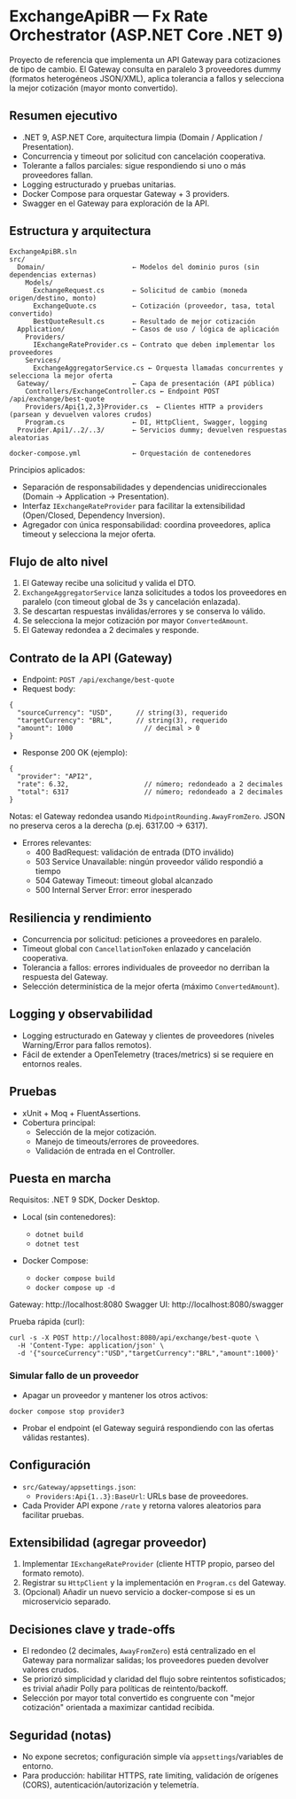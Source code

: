 # ExchangeApiBR — Fx Rate Orchestrator (ASP.NET Core .NET 9)

Proyecto de referencia que implementa un API Gateway para cotizaciones de tipo de cambio. El Gateway consulta en paralelo 3 proveedores dummy (formatos heterogéneos JSON/XML), aplica tolerancia a fallos y selecciona la mejor cotización (mayor monto convertido).

## Resumen ejecutivo

- .NET 9, ASP.NET Core, arquitectura limpia (Domain / Application / Presentation).
- Concurrencia y timeout por solicitud con cancelación cooperativa.
- Tolerante a fallos parciales: sigue respondiendo si uno o más proveedores fallan.
- Logging estructurado y pruebas unitarias.
- Docker Compose para orquestar Gateway + 3 providers.
- Swagger en el Gateway para exploración de la API.

## Estructura y arquitectura

```
ExchangeApiBR.sln
src/
  Domain/                      ← Modelos del dominio puros (sin dependencias externas)
    Models/
      ExchangeRequest.cs       ← Solicitud de cambio (moneda origen/destino, monto)
      ExchangeQuote.cs         ← Cotización (proveedor, tasa, total convertido)
      BestQuoteResult.cs       ← Resultado de mejor cotización
  Application/                 ← Casos de uso / lógica de aplicación
    Providers/
      IExchangeRateProvider.cs ← Contrato que deben implementar los proveedores
    Services/
      ExchangeAggregatorService.cs ← Orquesta llamadas concurrentes y selecciona la mejor oferta
  Gateway/                     ← Capa de presentación (API pública)
    Controllers/ExchangeController.cs ← Endpoint POST /api/exchange/best-quote
    Providers/Api{1,2,3}Provider.cs  ← Clientes HTTP a providers (parsean y devuelven valores crudos)
    Program.cs                 ← DI, HttpClient, Swagger, logging
  Provider.Api1/..2/..3/       ← Servicios dummy; devuelven respuestas aleatorias

docker-compose.yml             ← Orquestación de contenedores
```

Principios aplicados:

- Separación de responsabilidades y dependencias unidireccionales (Domain → Application → Presentation).
- Interfaz `IExchangeRateProvider` para facilitar la extensibilidad (Open/Closed, Dependency Inversion).
- Agregador con única responsabilidad: coordina proveedores, aplica timeout y selecciona la mejor oferta.

## Flujo de alto nivel

1. El Gateway recibe una solicitud y valida el DTO.
2. `ExchangeAggregatorService` lanza solicitudes a todos los proveedores en paralelo (con timeout global de 3s y cancelación enlazada).
3. Se descartan respuestas inválidas/errores y se conserva lo válido.
4. Se selecciona la mejor cotización por mayor `ConvertedAmount`.
5. El Gateway redondea a 2 decimales y responde.

## Contrato de la API (Gateway)

- Endpoint: `POST /api/exchange/best-quote`
- Request body:

```
{
  "sourceCurrency": "USD",      // string(3), requerido
  "targetCurrency": "BRL",      // string(3), requerido
  "amount": 1000                  // decimal > 0
}
```

- Response 200 OK (ejemplo):

```
{
  "provider": "API2",
  "rate": 6.32,                   // número; redondeado a 2 decimales
  "total": 6317                   // número; redondeado a 2 decimales
}
```

Notas: el Gateway redondea usando `MidpointRounding.AwayFromZero`. JSON no preserva ceros a la derecha (p.ej. 6317.00 → 6317).

- Errores relevantes:
  - 400 BadRequest: validación de entrada (DTO inválido)
  - 503 Service Unavailable: ningún proveedor válido respondió a tiempo
  - 504 Gateway Timeout: timeout global alcanzado
  - 500 Internal Server Error: error inesperado

## Resiliencia y rendimiento

- Concurrencia por solicitud: peticiones a proveedores en paralelo.
- Timeout global con `CancellationToken` enlazado y cancelación cooperativa.
- Tolerancia a fallos: errores individuales de proveedor no derriban la respuesta del Gateway.
- Selección determinística de la mejor oferta (máximo `ConvertedAmount`).

## Logging y observabilidad

- Logging estructurado en Gateway y clientes de proveedores (niveles Warning/Error para fallos remotos).
- Fácil de extender a OpenTelemetry (traces/metrics) si se requiere en entornos reales.

## Pruebas

- xUnit + Moq + FluentAssertions.
- Cobertura principal:
  - Selección de la mejor cotización.
  - Manejo de timeouts/errores de proveedores.
  - Validación de entrada en el Controller.

## Puesta en marcha

Requisitos: .NET 9 SDK, Docker Desktop.

- Local (sin contenedores):

  - `dotnet build`
  - `dotnet test`

- Docker Compose:
  - `docker compose build`
  - `docker compose up -d`

Gateway: http://localhost:8080
Swagger UI: http://localhost:8080/swagger

Prueba rápida (curl):

```
curl -s -X POST http://localhost:8080/api/exchange/best-quote \
  -H 'Content-Type: application/json' \
  -d '{"sourceCurrency":"USD","targetCurrency":"BRL","amount":1000}'
```

### Simular fallo de un proveedor

- Apagar un proveedor y mantener los otros activos:

```
docker compose stop provider3
```

- Probar el endpoint (el Gateway seguirá respondiendo con las ofertas válidas restantes).

## Configuración

- `src/Gateway/appsettings.json`:
  - `Providers:Api{1..3}:BaseUrl`: URLs base de proveedores.
- Cada Provider API expone `/rate` y retorna valores aleatorios para facilitar pruebas.

## Extensibilidad (agregar proveedor)

1. Implementar `IExchangeRateProvider` (cliente HTTP propio, parseo del formato remoto).
2. Registrar su `HttpClient` y la implementación en `Program.cs` del Gateway.
3. (Opcional) Añadir un nuevo servicio a docker-compose si es un microservicio separado.

## Decisiones clave y trade-offs

- El redondeo (2 decimales, `AwayFromZero`) está centralizado en el Gateway para normalizar salidas; los proveedores pueden devolver valores crudos.
- Se priorizó simplicidad y claridad del flujo sobre reintentos sofisticados; es trivial añadir Polly para políticas de reintento/backoff.
- Selección por mayor total convertido es congruente con "mejor cotización" orientada a maximizar cantidad recibida.

## Seguridad (notas)

- No expone secretos; configuración simple vía `appsettings`/variables de entorno.
- Para producción: habilitar HTTPS, rate limiting, validación de orígenes (CORS), autenticación/autorización y telemetría.
